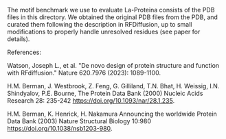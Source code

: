 The motif benchmark we use to evaluate La-Proteina consists of the PDB files in this directory. We obtained the original PDB files from the PDB, and curated them following the description in RFDiffusion, up to small modifications to properly handle unresolved residues (see paper for details).


References:

Watson, Joseph L., et al. "De novo design of protein structure and function with RFdiffusion." Nature 620.7976 (2023): 1089-1100.

H.M. Berman, J. Westbrook, Z. Feng, G. Gilliland, T.N. Bhat, H. Weissig, I.N. Shindyalov, P.E. Bourne, The Protein Data Bank (2000) Nucleic Acids Research 28: 235-242 https://doi.org/10.1093/nar/28.1.235.

H.M. Berman, K. Henrick, H. Nakamura Announcing the worldwide Protein Data Bank (2003) Nature Structural Biology 10:980 https://doi.org/10.1038/nsb1203-980.
